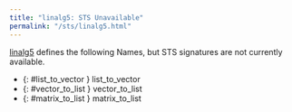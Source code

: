 ```yaml
---
title: "linalg5: STS Unavailable"
permalink: "/sts/linalg5.html"
---
```






[linalg5](/cd/linalg5)
defines the following Names, but STS signatures are not currently available.


 *  {: #list_to_vector } list_to_vector
 *  {: #vector_to_list } vector_to_list
 *  {: #matrix_to_list } matrix_to_list